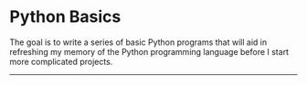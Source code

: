 # Python Basics
The goal is to write a series of basic Python programs that will aid in refreshing my memory of the Python programming language before I start more complicated projects.


----------------------------------------------
